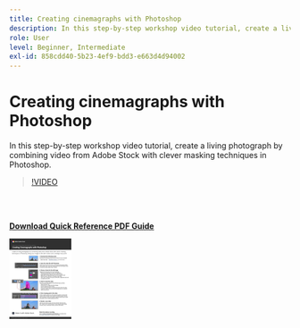 ```yaml
---
title: Creating cinemagraphs with Photoshop
description: In this step-by-step workshop video tutorial, create a living photograph by combining video from Adobe Stock with clever masking techniques in Photoshop
role: User
level: Beginner, Intermediate
exl-id: 858cdd40-5b23-4ef9-bdd3-e663d4d94002
---
```

# Creating cinemagraphs with Photoshop

In this step-by-step workshop video tutorial, create a living photograph by combining video from Adobe Stock with clever masking techniques in Photoshop.

>[!VIDEO](https://video.tv.adobe.com/v/331002?hidetitle=true)

<br>&nbsp;

[**Download Quick Reference PDF Guide**](../quick-reference/CreatingCinemagraphswithPhotoshop.pdf)

[![Image of first page of quick reference guide](assets/CreatingCinemagraphswithPhotoshopPage1.png)](../quick-reference/CreatingCinemagraphswithPhotoshop.pdf)
